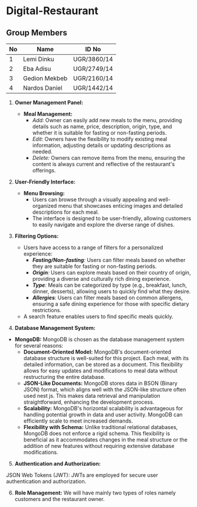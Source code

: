 # Digital-Restaurant


## Group Members
| No | Name | ID No |
|----------|----------|----------|
| 1 | Lemi Dinku | UGR/3860/14 |
| 2 | Eba Adisu | UGR/2749/14 |
| 3 | Gedion Mekbeb | UGR/2160/14|
| 4 | Nardos Daniel | UGR/1442/14 |



1. **Owner Management Panel:**
    - **Meal Management:**
        - *Add:* Owner can easily add new meals to the menu, providing details such as name, price, description, origin, type, and whether it is suitable for fasting or non-fasting periods.
        - *Edit:* Owners have the flexibility to modify existing meal information, adjusting details or updating descriptions as needed.
        - *Delete:* Owners can remove items from the menu, ensuring the content is always current and reflective of the restaurant's offerings.
2. **User-Friendly Interface:**
    - **Menu Browsing:**
        - Users can browse through a visually appealing and well-organized menu that showcases enticing images and detailed descriptions for each meal.
        - The interface is designed to be user-friendly, allowing customers to easily navigate and explore the diverse range of dishes.
3. **Filtering Options:**
    - Users have access to a range of filters for a personalized experience:
        - ***Fasting/Non-fasting**:* Users can filter meals based on whether they are suitable for fasting or non-fasting periods.
        - ***Origin**:* Users can explore meals based on their country of origin, providing a diverse and culturally rich dining experience.
        - ***Type**:* Meals can be categorized by type (e.g., breakfast, lunch, dinner, desserts), allowing users to quickly find what they desire.
        - ***Allergies**:* Users can filter meals based on common allergens, ensuring a safe dining experience for those with specific dietary restrictions.
    - A  search feature enables users to find specific meals quickly.

4. **Database Management System:**

- **MongoDB:** MongoDB is chosen as the database management system for several reasons:
    - **Document-Oriented Model:** MongoDB's document-oriented database structure is well-suited for this project. Each meal, with its detailed information, can be stored as a document. This flexibility allows for easy updates and modifications to meal data without restructuring the entire database.
    - **JSON-Like Documents:** MongoDB stores data in BSON (Binary JSON) format, which aligns well with the JSON-like structure often used nest js. This makes data retrieval and manipulation straightforward, enhancing the development process.
    - **Scalability:** MongoDB's horizontal scalability is advantageous for handling potential growth in data and user activity. MongoDB can efficiently scale to meet increased demands.
    - **Flexibility with Schema:** Unlike traditional relational databases, MongoDB does not enforce a rigid schema. This flexibility is beneficial as it accommodates changes in the meal structure or the addition of new features without requiring extensive database modifications.
 
5. **Authentication and Authorization:**

JSON Web Tokens (JWT): JWTs are employed for secure user authentication and authorization.

6. **Role Management:**
We will have mainly two types of roles namely customers and the restaurant owner. 
